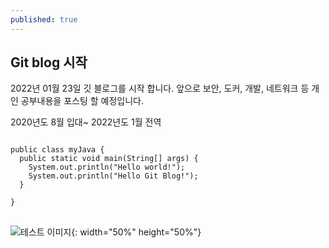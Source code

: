 ```yaml
---
published: true
---
```

## Git blog 시작  

2022년 01월 23일 깃 블로그를 시작 합니다. 앞으로 보안, 도커, 개발, 네트워크 등 개인 공부내용을 포스팅 할 예정입니다. 

2020년도 8월 입대~ 2022년도 1월 전역

<pre>
<code>
public class myJava {
  public static void main(String[] args) {
    System.out.println("Hello world!");
    System.out.println("Hello Git Blog!");
  }

}
</code>
</pre>


![테스트 이미지]({{site.baseurl}}/_img/test.jpg){: width="50%" height="50%"}
